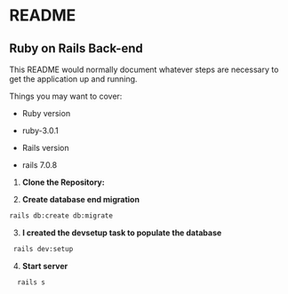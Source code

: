 # README

## Ruby on Rails Back-end

This README would normally document whatever steps are necessary to get the
application up and running.

Things you may want to cover:

* Ruby version
* ruby-3.0.1

* Rails version
* rails 7.0.8


1. **Clone the Repository:**


2. **Create database end migration**
```bash
rails db:create db:migrate
```

3. **I created the devsetup task to populate the database**
  ```bash
   rails dev:setup
   ```

4. **Start server**
```bash
  rails s
```








